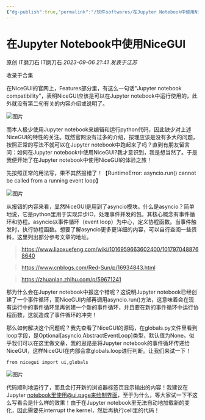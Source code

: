 ```yaml
---
{"dg-publish":true,"permalink":"/软件softwares/在Jupyter Notebook中使用NiceGUI/"}
---
```


# 在Jupyter Notebook中使用NiceGUI

原创 IT磨刀石 IT磨刀石 _2023-09-06 21:41_ _发表于江苏_

收录于合集


在NiceGUI的官网上，Features部分里，有这么一句话"Jupyter notebook compatibility"，表明NiceGUI应该是可以在Jupyter notebook中运行使用的，此外就没有第二句有关的内容介绍或说明了。

![图片](https://mmbiz.qpic.cn/sz_mmbiz_png/8lNyS5yTWfZNUQmYECCntalHISP37LFAr9oTzyMd3nrW9exZalTibM1MVicsiafQASCkLUQ9Ie9roKCwib2jEK1qSA/640?wx_fmt=png&wxfrom=13)

而本人极少使用Jupyter notebook来编辑和运行python代码，因此缺少对上述NiceGUI的特性的关注。既然官网没有过多的介绍，按理应该是没有多大的问题，按照正常的写法不就可以在Jupyter notebook中跑起来了吗？直到有朋友留言问：如何在Jupyter notebook中使用NiceGUI?我才意识到，我是想当然了。于是我便开始了在Jupyter notebook中使用NiceGUI的体验之旅！

先按照正常的用法写，果不其然报错了！【RuntimeError: asyncio.run() cannot be called from a running event loop】

![图片](https://mmbiz.qpic.cn/sz_mmbiz_png/8lNyS5yTWfZNUQmYECCntalHISP37LFAzjttMNJuAj1yBLESX0UXWmvicWhmmlwI46hqmSqmtW291IUNCBvuAcQ/640?wx_fmt=png&wxfrom=5&wx_lazy=1&wx_co=1)

从报错的内容来看，显然NiceGUI是用到了asyncio模块。什么是asyncio？简单地说，它是python里用于实现异步IO，处理事件并发的包。其核心概念有事件循环和协程。asyncio以事件循环（event loop）为中心，定义协程函数。当事件触发时，执行协程函数。想要了解asyncio更多更详细的内容，可以自行查阅一些资料，这里列出部分参考文章的地址。  

> https://www.liaoxuefeng.com/wiki/1016959663602400/1017970488768640

> https://www.cnblogs.com/Red-Sun/p/16934843.html

> https://zhuanlan.zhihu.com/p/59671241

那为什么会在Jupyter notebook中报这个错呢？这说明Jupyter notebook已经创建了一个事件循环，而NiceGUI内部再调用asyncio.run()方法，这意味着会在现有运行中的事件循环里再创建一个新的事件循环，并且要在新的事件循环中运行协程函数，这就造成了事件循环的冲突！

那么如何解决这个问题呢？我先查看了NiceGUI的源码，在globals.py文件里看到loop字段，是Optional[asyncio.AbstractEventLoop]类型，默认值为None。似乎我们可以在这里做文章，我的思路是将Jupyter notebook的事件循环传递给NiceGUI，这样NiceGUI在内部会拿globals.loop进行判断。让我们来试一下！

```
from nicegui import ui,globals
```

![图片](https://mmbiz.qpic.cn/sz_mmbiz_png/8lNyS5yTWfZNUQmYECCntalHISP37LFAbm3tKIaS6b9rmsNIJZX0CdlNYQfCk5n3CQtUv1ibNUoBcnic2Rhib1BEQ/640?wx_fmt=png&wxfrom=5&wx_lazy=1&wx_co=1)

代码顺利地运行了，而且会打开新的浏览器标签页显示输出的内容！我建议在Jupyter notebook里使用@ui.page来绘制界面，至于为什么，等大家试一下不这么写看会是什么样的效果！由于在Jupyter notebook里无法自动地加载新的变化，因此需要先interrupt the kernel，然后再执行cell里的代码！